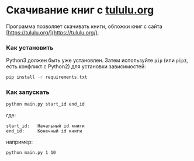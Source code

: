 # Скачивание книг с [tululu.org](https://tululu.org/)

Программа позволяет скачивать книги, обложки книг с сайта [https://tululu.org/](https://tululu.org/).
  
### Как установить

Python3 должен быть уже установлен.
Затем используйте `pip` (или `pip3`, есть конфликт с Python2) для установки зависимостей:
```bash
pip install -r requirements.txt
```

### Как запускать
```bash
python main.py start_id end_id
```

где:
```console
start_id:   Начальный id книги
end_id:     Конечный id книги
```

например:
```bash
python main.py 1 10
```
